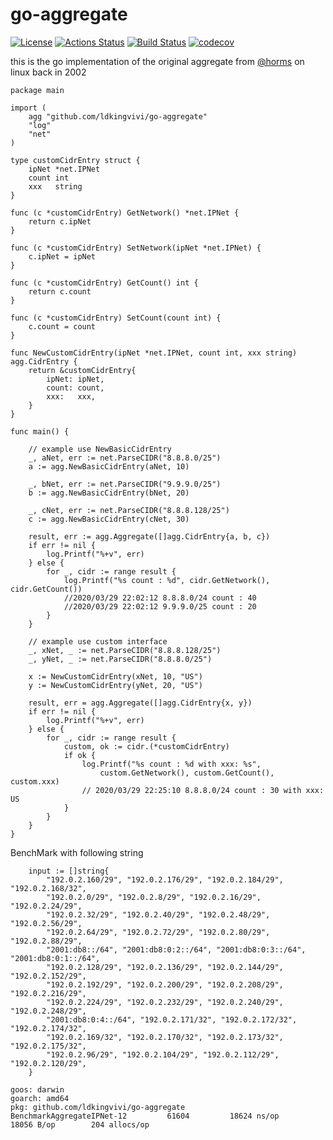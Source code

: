 # go-aggregate
[![License](http://img.shields.io/badge/license-MIT-blue.svg?style=flat-square)](http://opensource.org/licenses/MIT)
[![Actions Status](https://github.com/ldkingvivi/go-aggregate/workflows/Go/badge.svg)](https://github.com/ldkingvivi/go-aggregate/actions)
[![Build Status](https://travis-ci.org/ldkingvivi/go-aggregate.png?branch=master)](https://travis-ci.org/ldkingvivi/go-aggregate)
[![codecov](https://codecov.io/gh/ldkingvivi/go-aggregate/branch/master/graph/badge.svg)](https://codecov.io/gh/ldkingvivi/go-aggregate)

this is the go implementation of the original aggregate from [@horms]( https://github.com/horms) on linux back in 2002

```
package main

import (
	agg "github.com/ldkingvivi/go-aggregate"
	"log"
	"net"
)

type customCidrEntry struct {
	ipNet *net.IPNet
	count int
	xxx   string
}

func (c *customCidrEntry) GetNetwork() *net.IPNet {
	return c.ipNet
}

func (c *customCidrEntry) SetNetwork(ipNet *net.IPNet) {
	c.ipNet = ipNet
}

func (c *customCidrEntry) GetCount() int {
	return c.count
}

func (c *customCidrEntry) SetCount(count int) {
	c.count = count
}

func NewCustomCidrEntry(ipNet *net.IPNet, count int, xxx string) agg.CidrEntry {
	return &customCidrEntry{
		ipNet: ipNet,
		count: count,
		xxx:   xxx,
	}
}

func main() {

	// example use NewBasicCidrEntry
	_, aNet, err := net.ParseCIDR("8.8.8.0/25")
	a := agg.NewBasicCidrEntry(aNet, 10)

	_, bNet, err := net.ParseCIDR("9.9.9.0/25")
	b := agg.NewBasicCidrEntry(bNet, 20)

	_, cNet, err := net.ParseCIDR("8.8.8.128/25")
	c := agg.NewBasicCidrEntry(cNet, 30)

	result, err := agg.Aggregate([]agg.CidrEntry{a, b, c})
	if err != nil {
		log.Printf("%+v", err)
	} else {
		for _, cidr := range result {
			log.Printf("%s count : %d", cidr.GetNetwork(), cidr.GetCount())
			//2020/03/29 22:02:12 8.8.8.0/24 count : 40
			//2020/03/29 22:02:12 9.9.9.0/25 count : 20
		}
	}

	// example use custom interface
	_, xNet, _ := net.ParseCIDR("8.8.8.128/25")
	_, yNet, _ := net.ParseCIDR("8.8.8.0/25")

	x := NewCustomCidrEntry(xNet, 10, "US")
	y := NewCustomCidrEntry(yNet, 20, "US")

	result, err = agg.Aggregate([]agg.CidrEntry{x, y})
	if err != nil {
		log.Printf("%+v", err)
	} else {
		for _, cidr := range result {
			custom, ok := cidr.(*customCidrEntry)
			if ok {
				log.Printf("%s count : %d with xxx: %s",
					custom.GetNetwork(), custom.GetCount(), custom.xxx)
				// 2020/03/29 22:25:10 8.8.8.0/24 count : 30 with xxx: US
			}
		}
	}
}
```

BenchMark with following string

```
    input := []string{
		"192.0.2.160/29", "192.0.2.176/29", "192.0.2.184/29", "192.0.2.168/32",
		"192.0.2.0/29", "192.0.2.8/29", "192.0.2.16/29", "192.0.2.24/29",
		"192.0.2.32/29", "192.0.2.40/29", "192.0.2.48/29", "192.0.2.56/29",
		"192.0.2.64/29", "192.0.2.72/29", "192.0.2.80/29", "192.0.2.88/29",
		"2001:db8::/64", "2001:db8:0:2::/64", "2001:db8:0:3::/64", "2001:db8:0:1::/64",
		"192.0.2.128/29", "192.0.2.136/29", "192.0.2.144/29", "192.0.2.152/29",
		"192.0.2.192/29", "192.0.2.200/29", "192.0.2.208/29", "192.0.2.216/29",
		"192.0.2.224/29", "192.0.2.232/29", "192.0.2.240/29", "192.0.2.248/29",
		"2001:db8:0:4::/64", "192.0.2.171/32", "192.0.2.172/32", "192.0.2.174/32",
		"192.0.2.169/32", "192.0.2.170/32", "192.0.2.173/32", "192.0.2.175/32",
		"192.0.2.96/29", "192.0.2.104/29", "192.0.2.112/29", "192.0.2.120/29",
	}
```

```
goos: darwin
goarch: amd64
pkg: github.com/ldkingvivi/go-aggregate
BenchmarkAggregateIPNet-12    	   61604	     18624 ns/op	   18056 B/op	     204 allocs/op
```